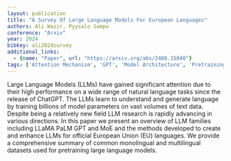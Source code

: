 ```yaml
---
layout: publication
title: "A Survey Of Large Language Models For European Languages"
authors: Ali Wazir, Pyysalo Sampo
conference: "Arxiv"
year: 2024
bibkey: ali2024survey
additional_links:
  - {name: "Paper", url: "https://arxiv.org/abs/2408.15040"}
tags: ['Attention Mechanism', 'GPT', 'Model Architecture', 'Pretraining Methods', 'Survey Paper', 'Tools', 'Training Techniques']
---
```

Large Language Models (LLMs) have gained significant attention due to their high performance on a wide range of natural language tasks since the release of ChatGPT. The LLMs learn to understand and generate language by training billions of model parameters on vast volumes of text data. Despite being a relatively new field LLM research is rapidly advancing in various directions. In this paper we present an overview of LLM families including LLaMA PaLM GPT and MoE and the methods developed to create and enhance LLMs for official European Union (EU) languages. We provide a comprehensive summary of common monolingual and multilingual datasets used for pretraining large language models.
